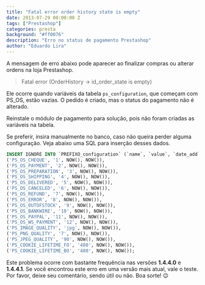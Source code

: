 ```yaml
---
title: "Fatal error order history state is empty"
date: 2013-07-29 00:00:00 Z
tags: ["Prestashop"]
categories: presta
background: "#ff0076"
description: "Erro no status de pagamento Prestashop"
author: "Eduardo Lira"
---
```


A mensagem de erro abaixo pode aparecer ao finalizar compras ou alterar ordens na loja Prestashop.

> Fatal error (OrderHistory -> id_order_state is empty)

Ele ocorre quando variáveis da tabela `ps_configuration`, que começam com PS_OS, estão vazias. O pedido é criado, mas o status do pagamento não é alterado.

Reinstale o módulo de pagamento para solução, pois não foram criadas as variáveis na tabela.

Se preferir, insira manualmente no banco, caso não queira perder alguma configuração. Veja abaixo uma SQL para inserção desses dados.

```sql
INSERT IGNORE INTO `PREFIXO_configuration` (`name`, `value`, `date_add`, `date_upd`) VALUES
('PS_OS_CHEQUE', '1', NOW(), NOW()),
('PS_OS_PAYMENT', '2', NOW(), NOW()),
('PS_OS_PREPARATION', '3', NOW(), NOW()),
('PS_OS_SHIPPING', '4', NOW(), NOW()),
('PS_OS_DELIVERED', '5', NOW(), NOW()),
('PS_OS_CANCELED', '6', NOW(), NOW()),
('PS_OS_REFUND', '7', NOW(), NOW()),
('PS_OS_ERROR', '8', NOW(), NOW()),
('PS_OS_OUTOFSTOCK', '9', NOW(), NOW()),
('PS_OS_BANKWIRE', '10', NOW(), NOW()),
('PS_OS_PAYPAL', '11', NOW(), NOW()),
('PS_OS_WS_PAYMENT', '12', NOW(), NOW()),
('PS_IMAGE_QUALITY', 'jpg', NOW(), NOW()),
('PS_PNG_QUALITY', '7', NOW(), NOW()),
('PS_JPEG_QUALITY', '90', NOW(), NOW()),
('PS_COOKIE_LIFETIME_FO', '480', NOW(), NOW()),
('PS_COOKIE_LIFETIME_BO', '480', NOW(), NOW());
```

Este problema ocorre com bastante frequência nas versões **1.4.4.0** e **1.4.4.1**. Se você encontrou este erro em uma versão mais atual, vale o teste.
Por favor, deixe seu comentário, sendo útil ou não.
Boa sorte! :wink:
